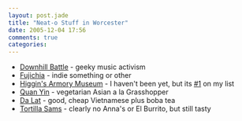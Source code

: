 ```yaml
---
layout: post.jade
title: "Neat-o Stuff in Worcester"
date: 2005-12-04 17:56
comments: true
categories:
---
```

* <a href="http://www.downhillbattle.org/">Downhill Battle</a> - geeky music activism
* <a href="http://www.fujichia.com/index1.html">Fujichia</a> - indie something or other
* <a href="http://www.higgins.org/"> Higgin's Armory Museum</a> - I haven't been yet, but its <a href="http://www.higgins.org/Research/Images/helmet.jpg" rel="lightbox">#1</a> on my list
* <a href="http://www.socialweb.net/Places/1395.lasso">Quan Yin</a> - vegetarian Asian a la Grasshopper
* <a href="http://www.socialweb.net/Places/1271.lasso">Da Lat</a> - good, cheap Vietnamese plus boba tea
* <a href="http://www.tortillasams.com/">Tortilla Sams</a> - clearly no Anna's or El Burrito, but still tasty


